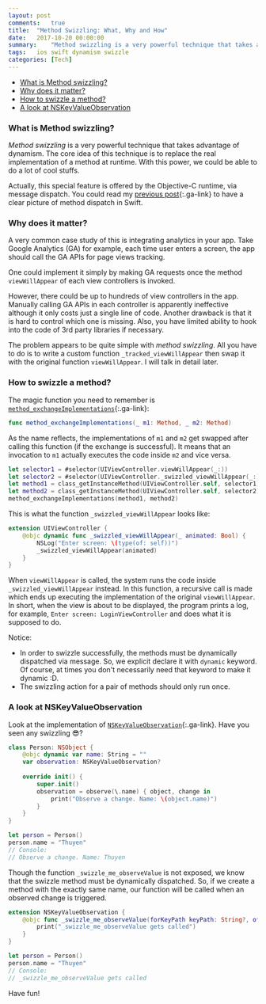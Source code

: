 ```yaml
---
layout: post
comments:	true
title:  "Method Swizzling: What, Why and How"
date:   2017-10-20 00:00:00
summary:    "Method swizzling is a very powerful technique that takes advantage of dynamism. The core idea of this technique is to replace the real implementation of a method at runtime. With this power, we could be able to do a lot of cool stuffs. Actually, this special feature is offered by the Objective-C runtime, via message dispatch."
tags:   ios swift dynamism swizzle
categories:	[Tech]
---
```


<!-- MarkdownTOC -->

- [What is Method swizzling?](#what-is-method-swizzling)
- [Why does it matter?](#why-does-it-matter)
- [How to swizzle a method?](#how-to-swizzle-a-method)
- [A look at NSKeyValueObservation](#a-look-at-nskeyvalueobservation)

<!-- /MarkdownTOC -->



### What is Method swizzling?

*Method swizzling* is a very powerful technique that takes advantage of dynamism. The core idea of this technique is to replace the real implementation of a method at runtime. With this power, we could be able to do a lot of cool stuffs.

Actually, this special feature is offered by the Objective-C runtime, via message dispatch. You could read my [previous post](/2017-09-25-method-dispatch-in-swift){:.ga-link} to have a clear picture of method dispatch in Swift.



### Why does it matter?

A very common case study of this is integrating analytics in your app. Take Google Analytics (GA) for example, each time user enters a screen, the app should call the GA APIs for page views tracking. 

One could implement it simply by making GA requests once the method `viewWillAppear` of each view controllers is invoked.

However, there could be up to hundreds of view controllers in the app. Manually calling GA APIs in each controller is apparently ineffective although it only costs just a single line of code. Another drawback is that it is hard to control which one is missing. Also, you have limited ability to hook into the code of 3rd party libraries if necessary.

The problem appears to be quite simple with *method swizzling*. All you have to do is to write a custom function `_tracked_viewWillAppear` then swap it with the original function `viewWillAppear`. I will talk in detail later.



### How to swizzle a method?
The magic function you need to remember is [`method_exchangeImplementations`](https://developer.apple.com/documentation/objectivec/1418769-method_exchangeimplementations){:.ga-link}: 

```swift
func method_exchangeImplementations(_ m1: Method, _ m2: Method)
```

As the name reflects, the implementations of `m1` and `m2` get swapped after calling this function (if the exchange is successful). It means that an invocation to `m1` actually executes the code inside `m2` and vice versa.

```swift
let selector1 = #selector(UIViewController.viewWillAppear(_:))
let selector2 = #selector(UIViewController._swizzled_viewWillAppear(_:))
let method1 = class_getInstanceMethod(UIViewController.self, selector1)!
let method2 = class_getInstanceMethod(UIViewController.self, selector2)!
method_exchangeImplementations(method1, method2)
```

This is what the function `_swizzled_viewWillAppear` looks like:
```swift
extension UIViewController {
    @objc dynamic func _swizzled_viewWillAppear(_ animated: Bool) {
        NSLog("Enter screen: \(type(of: self))")
        _swizzled_viewWillAppear(animated)
    }
}
```

When `viewWillAppear` is called, the system runs the code inside `_swizzled_viewWillAppear` instead. In this function, a recursive call is made which ends up executing the implementation of the original `viewWillAppear`. In short, when the view is about to be displayed, the program prints a log, for example, `Enter screen: LoginViewController` and does what it is supposed to do.

Notice:
- In order to swizzle successfully, the methods must be dynamically dispatched via message. So, we explicit declare it with `dynamic` keyword. Of course, at times you don't necessarily need that keyword to make it dynamic :D.
- The swizzling action for a pair of methods should only run once.


### A look at NSKeyValueObservation
Look at the implementation of [`NSKeyValueObservation`](https://github.com/apple/swift/blob/master/stdlib/public/SDK/Foundation/NSObject.swift){:.ga-link}. Have you seen any swizzling 😎?

```swift
class Person: NSObject {
    @objc dynamic var name: String = ""
    var observation: NSKeyValueObservation?
    
    override init() {
        super.init()
        observation = observe(\.name) { object, change in
            print("Observe a change. Name: \(object.name)")
        }
    }
}

let person = Person()
person.name = "Thuyen"
// Console: 
// Observe a change. Name: Thuyen
```

Though the function `_swizzle_me_observeValue` is not exposed, we know that the swizzle method must be dynamically dispatched. So, if we create a method with the exactly same name, our function will be called when an observed change is triggered.

```swift
extension NSKeyValueObservation {
    @objc func _swizzle_me_observeValue(forKeyPath keyPath: String?, of object: Any?, change: [NSString : Any]?, context: UnsafeMutableRawPointer?) {
        print("_swizzle_me_observeValue gets called")
    }
}

let person = Person()
person.name = "Thuyen"
// Console:
// _swizzle_me_observeValue gets called
```

Have fun!

